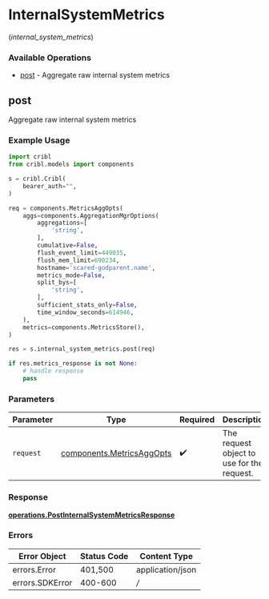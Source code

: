 # InternalSystemMetrics
(*internal_system_metrics*)

### Available Operations

* [post](#post) - Aggregate raw internal system metrics

## post

Aggregate raw internal system metrics

### Example Usage

```python
import cribl
from cribl.models import components

s = cribl.Cribl(
    bearer_auth="",
)

req = components.MetricsAggOpts(
    aggs=components.AggregationMgrOptions(
        aggregations=[
            'string',
        ],
        cumulative=False,
        flush_event_limit=449035,
        flush_mem_limit=690234,
        hostname='scared-godparent.name',
        metrics_mode=False,
        split_bys=[
            'string',
        ],
        sufficient_stats_only=False,
        time_window_seconds=614946,
    ),
    metrics=components.MetricsStore(),
)

res = s.internal_system_metrics.post(req)

if res.metrics_response is not None:
    # handle response
    pass
```

### Parameters

| Parameter                                                              | Type                                                                   | Required                                                               | Description                                                            |
| ---------------------------------------------------------------------- | ---------------------------------------------------------------------- | ---------------------------------------------------------------------- | ---------------------------------------------------------------------- |
| `request`                                                              | [components.MetricsAggOpts](../../models/components/metricsaggopts.md) | :heavy_check_mark:                                                     | The request object to use for the request.                             |


### Response

**[operations.PostInternalSystemMetricsResponse](../../models/operations/postinternalsystemmetricsresponse.md)**
### Errors

| Error Object     | Status Code      | Content Type     |
| ---------------- | ---------------- | ---------------- |
| errors.Error     | 401,500          | application/json |
| errors.SDKError  | 400-600          | */*              |
